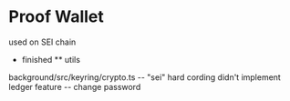 # Proof Wallet

used on SEI chain

- finished 
** utils 

background/src/keyring/crypto.ts -- "sei" hard cording
didn't implement ledger feature -- change password
